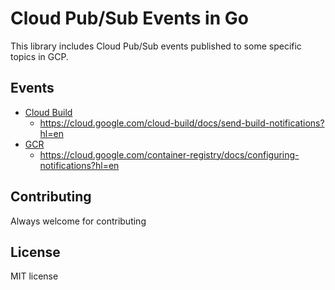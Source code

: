 Cloud Pub/Sub Events in Go
===============

This library includes Cloud Pub/Sub events published to some specific topics in GCP.

## Events

- [Cloud Build](./cloudbuildevent)
  - https://cloud.google.com/cloud-build/docs/send-build-notifications?hl=en
- [GCR](./gcrevent)
  - https://cloud.google.com/container-registry/docs/configuring-notifications?hl=en

## Contributing

Always welcome for contributing

## License

MIT license
